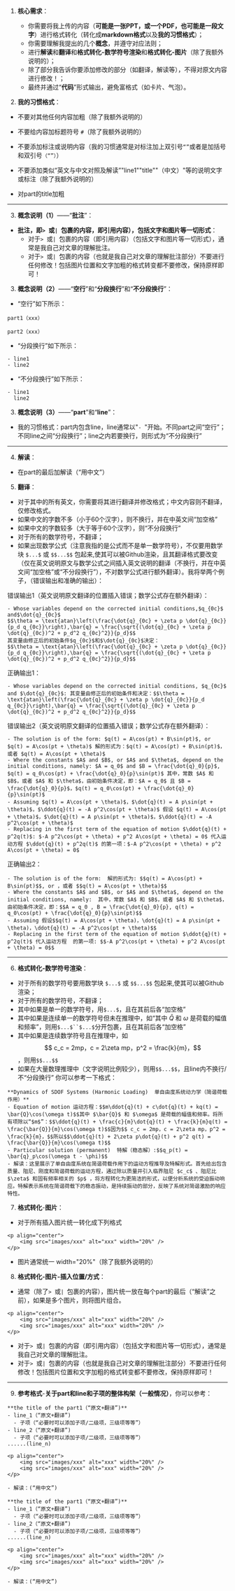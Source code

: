 1. **核心需求**：
	- 你需要将我上传的内容（**可能是一张PPT，或一个PDF，也可能是一段文字**）进行格式转化（转化成**markdown格式**以及**我的习惯格式**）；
	- 你需要理解我提出的几个**概念**，并遵守对应法则；
	- 进行**解读**和**翻译**和**格式转化-数学符号渲染**和**格式转化-图片**（除了我额外说明的）；
	- 除了部分我告诉你要添加修改的部分（如翻译，解读等），不得对原文内容进行修改！；
	- 最终并通过“**代码**”形式输出，避免富格式（如卡片、气泡）。

2. **我的习惯格式**：
- 不要对其他任何内容加粗（除了我额外说明的）
- 不要给内容加标题符号 `#`（除了我额外说明的）
- 不要添加标注或说明内容（我的习惯通常是对标注加上双引号`“”`或者是加括号和双引号`（“”）`）
- 不要添加类似“英文与中文对照及解读”"line1""title""（中文）"等的说明文字或标注（除了我额外说明的）

- 对part的title加粗

---

3. **概念说明（1）**——“**批注**”：
- **批注，即`> `或`| `包裹的内容，即引用内容），包括文字和图片等一切形式**：
	- 对于`> `或`| `包裹的内容（即引用内容）（包括文字和图片等一切形式），通常是我自己对文章的理解批注。
	- 对于`> `或`| `包裹的内容（也就是我自己对文章的理解批注部分）不要进行任何修改！包括图片位置和文字加粗的格式转变都不要修改，保持原样即可！

3. **概念说明（2）**——“**空行**”和“**分段换行**”和“**不分段换行**”：
- “空行”如下所示：
```(“空行”概念说明)
part1（xxx）

part2（xxx）
```
- “分段换行”如下所示：
```(“空行”概念说明)
- line1
- line2
```
- “不分段换行”如下所示：
```(“空行”概念说明)
- line1
  line2
```

3. **概念说明（3）**——“**part**”和“**line**”：
- 我的习惯格式：part内包含line，line通常以"`- `"开始。不同part之间“空行”；不同line之间“分段换行”；line之内若要换行，则形式为“不分段换行”

---
4. **解读**：
- 在part的最后加解读（“用中文”）


5. **翻译**：
- 对于其中的所有英文，你需要将其进行翻译并修改格式；中文内容则不翻译，仅修改格式。
- 如果中文的字数不多（小于60个汉字），则不换行，并在中英文间“加空格”
- 如果中文的字数较多（大于等于60个汉字），则“不分段换行”
- 对于所有的数学符号，不翻译；
- 如果出现数学公式（注意我指的是公式而不是单一数学符号），不仅要用数学块 `$...$` 或 `$$...$$` 包起来,使其可以被Github渲染，且其翻译格式要改变（仅在英文说明原文与数学公式之间插入英文说明的翻译（不换行，并在中英文间“加空格”或“不分段换行”），不对数学公式进行额外翻译）。我将举两个例子，（错误输出和准确的输出）：

错误输出1（英文说明原文翻译的位置插入错误；数学公式存在额外翻译）：
```（错误输出）
- Whose variables depend on the corrected initial conditions,$q_{0c}$ and$\dot{q}_{0c}$
$$\theta = \text{atan}\left(\frac{\dot{q}_{0c} + \zeta p \dot{q}_{0c}}{p_d q_{0c}}\right),\bar{q} = \frac{\sqrt{(\dot{q}_{0c} + \zeta p \dot{q}_{0c})^2 + p_d^2 q_{0c}^2}}{p_d}$$
其变量由修正后的初始条件$q_{0c}$和$\dot{q}_{0c}$决定：
$$\theta = \text{atan}\left(\frac{\dot{q}_{0c} + \zeta p \dot{q}_{0c}}{p_d q_{0c}}\right),\bar{q} = \frac{\sqrt{(\dot{q}_{0c} + \zeta p \dot{q}_{0c})^2 + p_d^2 q_{0c}^2}}{p_d}$$

```
正确输出1：
```（正确输出）
- Whose variables depend on the corrected initial conditions, $q_{0c}$ and $\dot{q}_{0c}$: 其变量由修正后的初始条件和决定：$$\theta = \text{atan}\left(\frac{\dot{q}_{0c} + \zeta p \dot{q}_{0c}}{p_d q_{0c}}\right),\bar{q} = \frac{\sqrt{(\dot{q}_{0c} + \zeta p \dot{q}_{0c})^2 + p_d^2 q_{0c}^2}}{p_d}$$
```

错误输出2（英文说明原文翻译的位置插入错误；数学公式存在额外翻译）：
```（错误输出）
- The solution is of the form: $q(t) = A\cos(pt) + B\sin(pt)$, or $q(t) = A\cos(pt + \theta)$ 解的形式为：$q(t) = A\cos(pt) + B\sin(pt)$，或者 $q(t) = A\cos(pt + \theta)$
- Where the constants $A$ and $B$, or $A$ and $\theta$, depend on the initial conditions, namely: $A = q_0$ and $B = \frac{\dot{q}_0}{p}$, $q(t) = q_0\cos(pt) + \frac{\dot{q}_0}{p}\sin(pt)$ 其中，常数 $A$ 和 $B$，或者 $A$ 和 $\theta$，由初始条件决定，即：$A = q_0$ 且 $B = \frac{\dot{q}_0}{p}$，$q(t) = q_0\cos(pt) + \frac{\dot{q}_0}{p}\sin(pt)$
- Assuming $q(t) = A\cos(pt + \theta)$，$\dot{q}(t) = A p\sin(pt + \theta)$，$\ddot{q}(t) = -A p^2\cos(pt + \theta)$ 假设 $q(t) = A\cos(pt + \theta)$，$\dot{q}(t) = A p\sin(pt + \theta)$，$\ddot{q}(t) = -A p^2\cos(pt + \theta)$
- Replacing in the first term of the equation of motion $\ddot{q}(t) + p^2q(t)$: $-A p^2\cos(pt + \theta) + p^2 A\cos(pt + \theta) = 0$ 代入运动方程 $\ddot{q}(t) + p^2q(t)$ 的第一项：$-A p^2\cos(pt + \theta) + p^2 A\cos(pt + \theta) = 0$

```
正确输出2：
```（正确输出）
- The solution is of the form:  解的形式为: $$q(t) = A\cos(pt) + B\sin(pt)$$, or ，或者 $$q(t) = A\cos(pt + \theta)$$
- Where the constants $A$ and $B$, or $A$ and $\theta$, depend on the initial conditions, namely:  其中，常数 $A$ 和 $B$，或者 $A$ 和 $\theta$，由初始条件决定，即：$$A = q_0 , B = \frac{\dot{q}_0}{p}, q(t) = q_0\cos(pt) + \frac{\dot{q}_0}{p}\sin(pt)$$
- Assuming 假设$$q(t) = A\cos(pt + \theta)，\dot{q}(t) = A p\sin(pt + \theta)，\ddot{q}(t) = -A p^2\cos(pt + \theta)$$
- Replacing in the first term of the equation of motion $\ddot{q}(t) + p^2q(t)$ 代入运动方程  的第一项: $$-A p^2\cos(pt + \theta) + p^2 A\cos(pt + \theta) = 0$$
```

---

6. **格式转化-数学符号渲染**：
- 对于所有的数学符号要用数学块 `$...$` 或 `$$...$$` 包起来,使其可以被Github渲染；
- 对于所有的数学符号，不翻译；
- 其中如果是单一的数学符号，用`$...$`，且在其前后各“加空格”
- 其中如果是连续单一的数学符号但未在推理中，如“其中 $\bar{Q}$ 和 $\omega$ 是荷载的幅值和频率”，则用`$...$``$...$`分开包裹，且在其前后各“加空格”
- 其中如果是连续数学符号且在推理中，如$$ c_c = 2mp，c = 2\zeta mp，p^2 = \frac{k}{m}，$$，则用`$$...$$`
- 如果在大量数理推理中（文字说明比例较少），则用`$$...$$`，且line内不换行/不“分段换行”
  你可以参考一下格式：
```
**Dynamics of SDOF Systems (Harmonic Loading)  单自由度系统动力学（简谐荷载作用）**
- Equation of motion 运动方程：$$m\ddot{q}(t) + c\dot{q}(t) + kq(t) = \bar{Q}\cos(\omega t)$$其中 $\bar{Q}$ 和 $\omega$ 是荷载的幅值和频率。将所有项除以“$m$”：$$\ddot{q}(t) + \frac{c}{m}\dot{q}(t) + \frac{k}{m}q(t) = \frac{\bar{Q}}{m}\cos(\omega t)$$因为$$ c_c = 2mp，c = 2\zeta mp，p^2 = \frac{k}{m}，$$所以$$\ddot{q}(t) + 2\zeta p\dot{q}(t) + p^2 q(t) = \frac{\bar{Q}}{m}\cos(\omega t)$$
- Particular solution (permanent)  特解（稳态解）:$$q_p(t) = \bar{q}_p\cos(\omega t - \phi)$$
- 解读：这里展示了单自由度系统在简谐荷载作用下的运动方程推导及特解形式。首先给出包含质量、阻尼、刚度和简谐荷载的运动方程，通过除以质量并引入临界阻尼 $c_c$ 、阻尼比 $\zeta$ 和固有频率相关的 $p$ ，将方程转化为更简洁的形式，以便分析系统的受迫振动响应。特解表示系统在简谐荷载下的稳态振动，是持续振动的部分，反映了系统对简谐激励的响应特性。
```



7. **格式转化**-**图片**：
- 对于所有插入图片统一转化成下列格式
```
<p align="center">
	<img src="images/xxx" alt="xxx" width="20%" />
</p>
```
- 图片通常统一 width="20%"（除了我额外说明的）

8. **格式转化-图片-插入位置/方式**：
- 通常（除了`> `或`| `包裹的内容），图片统一放在每个part的最后（“解读”之前），如果是多个图片，则将图片组合。
```
<p align="center">
	<img src="images/xxx" alt="xxx" width="20%" />
	<img src="images/xxx" alt="xxx" width="20%" />
</p>
```
- 对于`> `或`| `包裹的内容（即引用内容）（包括文字和图片等一切形式），通常是我自己对文章的理解批注。
- 对于`> `或`| `包裹的内容（也就是我自己对文章的理解批注部分）不要进行任何修改！包括图片位置和文字加粗的格式转变都不要修改，保持原样即可！

---

9. **参考格式**-**关于part和line和子项的整体构架（一般情况）**，你可以参考：
```
**the title of the part1（“原文+翻译”)**
- line_1（“原文+翻译”)
  - 子项（“必要时可以添加子项/二级项，三级项等等”）
- line_2（“原文+翻译”)
  - 子项（“必要时可以添加子项/二级项，三级项等等”）
......(line_n)

<p align="center">
	<img src="images/xxx" alt="xxx" width="20%" />
	<img src="images/xxx" alt="xxx" width="20%" />
</p>

- 解读：(“用中文”)
  
**the title of the part1（“原文+翻译”)**
- line_1（“原文+翻译”)
  - 子项（“必要时可以添加子项/二级项，三级项等等”）
- line_2（“原文+翻译”)
  - 子项（“必要时可以添加子项/二级项，三级项等等”）
......(line_n)

<p align="center">
	<img src="images/xxx" alt="xxx" width="20%" />
	<img src="images/xxx" alt="xxx" width="20%" />
</p>

- 解读：(“用中文”)
```

